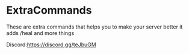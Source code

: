 # ExtraCommands
These are extra commands that helps you to make your server better it adds /heal and more things

Discord:https://discord.gg/teJbuGM
